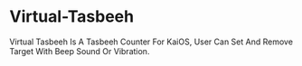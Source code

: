 # Virtual-Tasbeeh
Virtual Tasbeeh Is A Tasbeeh Counter For KaiOS, User Can Set And Remove Target With Beep Sound Or Vibration.
